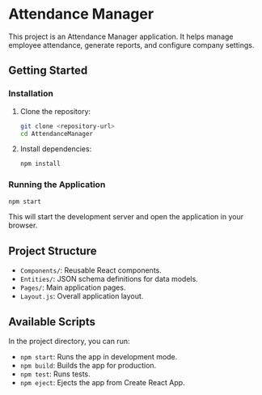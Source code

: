 # Attendance Manager

This project is an Attendance Manager application. It helps manage employee attendance, generate reports, and configure company settings.

## Getting Started

### Installation

1. Clone the repository:
   ```bash
   git clone <repository-url>
   cd AttendanceManager
   ```

2. Install dependencies:
   ```bash
   npm install
   ```

### Running the Application

```bash
npm start
```

This will start the development server and open the application in your browser.

## Project Structure

- `Components/`: Reusable React components.
- `Entities/`: JSON schema definitions for data models.
- `Pages/`: Main application pages.
- `Layout.js`: Overall application layout.

## Available Scripts

In the project directory, you can run:

- `npm start`: Runs the app in development mode.
- `npm build`: Builds the app for production.
- `npm test`: Runs tests.
- `npm eject`: Ejects the app from Create React App.
